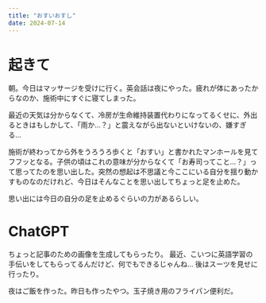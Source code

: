 ```yaml
---
title: "おすいおすし"
date: 2024-07-14
---
```



# 起きて
朝。今日はマッサージを受けに行く。英会話は夜にやった。疲れが体にあったからなのか、施術中にすぐに寝てしまった。

最近の天気は分からなくて、冷房が生命維持装置代わりになってるくせに、外出るときはもしかして、「雨か...？」と震えながら出ないといけないの、嫌すぎる...

施術が終わってから外をうろうろ歩くと「おすい」と書かれたマンホールを見てフフッとなる。子供の頃はこれの意味が分からなくて「お寿司ってこと...？」って思ってたのを思い出した。突然の想起は不思議と今ここにいる自分を揺り動かすものなのだけれど、今日はそんなことを思い出してちょっと足を止めた。

思い出には今日の自分の足を止めるぐらいの力があるらしい。

# ChatGPT
ちょっと記事のための画像を生成してもらったり。
最近、こいつに英語学習の手伝いをしてもらってるんだけど、何でもできるじゃんね...
後はスーツを見せに行ったり。

夜はご飯を作った。昨日も作ったやつ。玉子焼き用のフライパン便利だ。